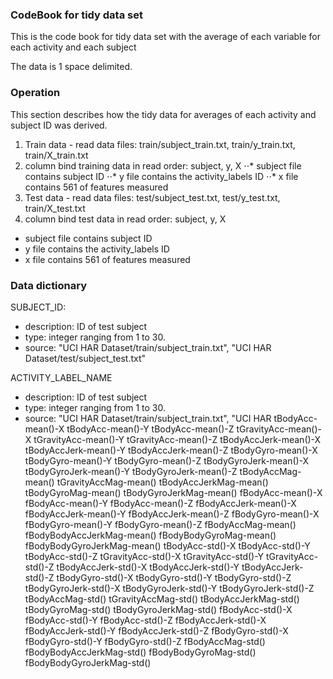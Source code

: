 ### CodeBook for tidy data set
This is the code book for tidy data set with the average of each variable for each activity and each subject

The data is 1 space delimited.

### Operation
This section describes how the tidy data for averages of each activity and subject ID was derived.

1. Train data - read data files: train/subject_train.txt, train/y_train.txt, train/X_train.txt
2. column bind training data in read order: subject, y, X
⋅⋅* subject file contains subject ID
⋅⋅* y file contains the activity_labels ID
⋅⋅* x file contains 561 of features measured
3. Test data - read data files: test/subject_test.txt, test/y_test.txt, train/X_test.txt
4. column bind test data in read order: subject, y, X
* subject file contains subject ID
* y file contains the activity_labels ID
* x file contains 561 of features measured

### Data dictionary
SUBJECT_ID: 
* description: ID of test subject
* type: integer ranging from 1 to 30.
* source: "UCI HAR Dataset/train/subject_train.txt", "UCI HAR Dataset/test/subject_test.txt"

ACTIVITY_LABEL_NAME
* description: ID of test subject
* type: integer ranging from 1 to 30.
* source: "UCI HAR Dataset/train/subject_train.txt", "UCI HAR 
tBodyAcc-mean()-X
tBodyAcc-mean()-Y
tBodyAcc-mean()-Z
tGravityAcc-mean()-X
tGravityAcc-mean()-Y
tGravityAcc-mean()-Z 
tBodyAccJerk-mean()-X 
tBodyAccJerk-mean()-Y 
tBodyAccJerk-mean()-Z 
tBodyGyro-mean()-X 
tBodyGyro-mean()-Y 
tBodyGyro-mean()-Z 
tBodyGyroJerk-mean()-X 
tBodyGyroJerk-mean()-Y 
tBodyGyroJerk-mean()-Z 
tBodyAccMag-mean() 
tGravityAccMag-mean() 
tBodyAccJerkMag-mean() 
tBodyGyroMag-mean() 
tBodyGyroJerkMag-mean() 
fBodyAcc-mean()-X 
fBodyAcc-mean()-Y 
fBodyAcc-mean()-Z 
fBodyAccJerk-mean()-X 
fBodyAccJerk-mean()-Y 
fBodyAccJerk-mean()-Z 
fBodyGyro-mean()-X 
fBodyGyro-mean()-Y 
fBodyGyro-mean()-Z 
fBodyAccMag-mean() 
fBodyBodyAccJerkMag-mean() 
fBodyBodyGyroMag-mean() 
fBodyBodyGyroJerkMag-mean() 
tBodyAcc-std()-X 
tBodyAcc-std()-Y 
tBodyAcc-std()-Z 
tGravityAcc-std()-X 
tGravityAcc-std()-Y 
tGravityAcc-std()-Z 
tBodyAccJerk-std()-X 
tBodyAccJerk-std()-Y 
tBodyAccJerk-std()-Z 
tBodyGyro-std()-X 
tBodyGyro-std()-Y 
tBodyGyro-std()-Z 
tBodyGyroJerk-std()-X 
tBodyGyroJerk-std()-Y 
tBodyGyroJerk-std()-Z 
tBodyAccMag-std() 
tGravityAccMag-std() 
tBodyAccJerkMag-std() 
tBodyGyroMag-std() 
tBodyGyroJerkMag-std() 
fBodyAcc-std()-X 
fBodyAcc-std()-Y 
fBodyAcc-std()-Z 
fBodyAccJerk-std()-X 
fBodyAccJerk-std()-Y 
fBodyAccJerk-std()-Z 
fBodyGyro-std()-X 
fBodyGyro-std()-Y 
fBodyGyro-std()-Z 
fBodyAccMag-std() 
fBodyBodyAccJerkMag-std() 
fBodyBodyGyroMag-std() 
fBodyBodyGyroJerkMag-std()
